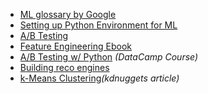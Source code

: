 - [ML glossary by Google](https://developers.google.com/machine-learning/glossary/)
- [Setting up Python Environment for ML](https://www.kdnuggets.com/2019/02/setup-python-environment-machine-learning.html)
- [A/B Testing](https://www.business-science.io/business/2019/03/11/ab-testing-machine-learning.html)
- [Feature Engineering Ebook](http://www.feat.engineering/index.html)
- [A/B Testing w/ Python](https://www.datacamp.com/courses/customer-analytics-ab-testing-in-python) _(DataCamp Course)_
- [Building reco engines](https://medium.com/@james_aka_yale/the-4-recommendation-engines-that-can-predict-your-movie-tastes-bbec857b8223)
- [k-Means Clustering](https://www.kdnuggets.com/2019/05/guide-k-means-clustering-algorithm.html)_(kdnuggets article)_
